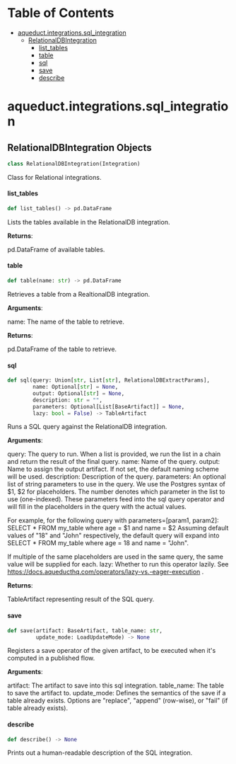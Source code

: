 # Table of Contents

* [aqueduct.integrations.sql\_integration](#aqueduct.integrations.sql_integration)
  * [RelationalDBIntegration](#aqueduct.integrations.sql_integration.RelationalDBIntegration)
    * [list\_tables](#aqueduct.integrations.sql_integration.RelationalDBIntegration.list_tables)
    * [table](#aqueduct.integrations.sql_integration.RelationalDBIntegration.table)
    * [sql](#aqueduct.integrations.sql_integration.RelationalDBIntegration.sql)
    * [save](#aqueduct.integrations.sql_integration.RelationalDBIntegration.save)
    * [describe](#aqueduct.integrations.sql_integration.RelationalDBIntegration.describe)

<a id="aqueduct.integrations.sql_integration"></a>

# aqueduct.integrations.sql\_integration

<a id="aqueduct.integrations.sql_integration.RelationalDBIntegration"></a>

## RelationalDBIntegration Objects

```python
class RelationalDBIntegration(Integration)
```

Class for Relational integrations.

<a id="aqueduct.integrations.sql_integration.RelationalDBIntegration.list_tables"></a>

#### list\_tables

```python
def list_tables() -> pd.DataFrame
```

Lists the tables available in the RelationalDB integration.

**Returns**:

  pd.DataFrame of available tables.

<a id="aqueduct.integrations.sql_integration.RelationalDBIntegration.table"></a>

#### table

```python
def table(name: str) -> pd.DataFrame
```

Retrieves a table from a RealtionalDB integration.

**Arguments**:

  name:
  The name of the table to retrieve.
  

**Returns**:

  pd.DataFrame of the table to retrieve.

<a id="aqueduct.integrations.sql_integration.RelationalDBIntegration.sql"></a>

#### sql

```python
def sql(query: Union[str, List[str], RelationalDBExtractParams],
        name: Optional[str] = None,
        output: Optional[str] = None,
        description: str = "",
        parameters: Optional[List[BaseArtifact]] = None,
        lazy: bool = False) -> TableArtifact
```

Runs a SQL query against the RelationalDB integration.

**Arguments**:

  query:
  The query to run. When a list is provided, we run the list
  in a chain and return the result of the final query.
  name:
  Name of the query.
  output:
  Name to assign the output artifact. If not set, the default naming scheme will be used.
  description:
  Description of the query.
  parameters:
  An optional list of string parameters to use in the query. We use the Postgres syntax of $1, $2 for placeholders.
  The number denotes which parameter in the list to use (one-indexed). These parameters feed into the
  sql query operator and will fill in the placeholders in the query with the actual values.
  
  For example, for the following query with parameters=[param1, param2]:
  SELECT * FROM my_table where age = $1 and name = $2
  Assuming default values of "18" and "John" respectively, the default query will expand into
  SELECT * FROM my_table where age = 18 and name = "John".
  
  If multiple of the same placeholders are used in the same query, the same value will be supplied for each.
  lazy:
  Whether to run this operator lazily. See https://docs.aqueducthq.com/operators/lazy-vs.-eager-execution .
  

**Returns**:

  TableArtifact representing result of the SQL query.

<a id="aqueduct.integrations.sql_integration.RelationalDBIntegration.save"></a>

#### save

```python
def save(artifact: BaseArtifact, table_name: str,
         update_mode: LoadUpdateMode) -> None
```

Registers a save operator of the given artifact, to be executed when it's computed in a published flow.

**Arguments**:

  artifact:
  The artifact to save into this sql integration.
  table_name:
  The table to save the artifact to.
  update_mode:
  Defines the semantics of the save if a table already exists.
  Options are "replace", "append" (row-wise), or "fail" (if table already exists).

<a id="aqueduct.integrations.sql_integration.RelationalDBIntegration.describe"></a>

#### describe

```python
def describe() -> None
```

Prints out a human-readable description of the SQL integration.

